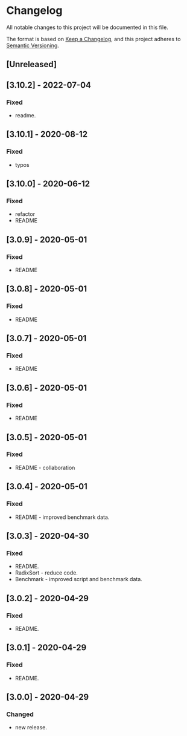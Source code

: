 # Changelog
All notable changes to this project will be documented in this file.

The format is based on [Keep a Changelog](https://keepachangelog.com/en/1.0.0/),
and this project adheres to [Semantic Versioning](https://semver.org/spec/v2.0.0.html).

## [Unreleased]
## [3.10.2] - 2022-07-04
### Fixed
- readme.

## [3.10.1] - 2020-08-12
### Fixed
- typos

## [3.10.0] - 2020-06-12
### Fixed
- refactor
- README

## [3.0.9] - 2020-05-01
### Fixed
- README

## [3.0.8] - 2020-05-01
### Fixed
- README

## [3.0.7] - 2020-05-01
### Fixed
- README

## [3.0.6] - 2020-05-01
### Fixed
- README

## [3.0.5] - 2020-05-01
### Fixed
- README - collaboration

## [3.0.4] - 2020-05-01
### Fixed
- README - improved benchmark data.

## [3.0.3] - 2020-04-30
### Fixed
- README.
- RadixSort - reduce code.
- Benchmark - improved script and benchmark data.

## [3.0.2] - 2020-04-29
### Fixed
- README.

## [3.0.1] - 2020-04-29
### Fixed
- README.

## [3.0.0] - 2020-04-29
### Changed
- new release.

